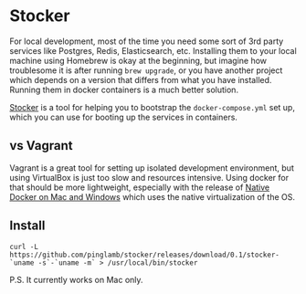 # Stocker

For local development, most of the time you need some sort of 3rd party services like Postgres, Redis, Elasticsearch, etc. Installing them to your local machine using Homebrew is okay at the beginning, but imagine how troublesome it is after running `brew upgrade`, or you have another project which depends on a version that differs from what you have installed. Running them in docker containers is a much better solution.

[Stocker](https://github.com/pinglamb/stocker) is a tool for helping you to bootstrap the `docker-compose.yml` set up, which you can use for booting up the services in containers.

## vs Vagrant

Vagrant is a great tool for setting up isolated development environment, but using VirtualBox is just too slow and resources intensive. Using docker for that should be more lightweight, especially with the release of [Native Docker on Mac and Windows](https://blog.docker.com/2016/03/docker-for-mac-windows-beta/) which uses the native virtualization of the OS.

## Install

```
curl -L https://github.com/pinglamb/stocker/releases/download/0.1/stocker-`uname -s`-`uname -m` > /usr/local/bin/stocker
```

P.S. It currently works on Mac only.
